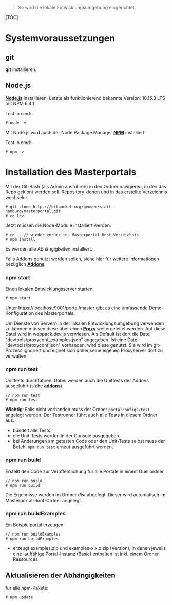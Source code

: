 >So wird die lokale Entwicklungsumgebung eingerichtet.

[TOC]

# Systemvoraussetzungen

## git
**[git](http://git-scm.com/)** installieren.

## Node.js
**[Node.js](http://nodejs.org)** installieren. Letzte als funktionierend bekannte Version: 10.15.3 LTS mit NPM 6.4.1

Test in cmd:

```
# node -v
```

Mit Node.js wird auch der Node Package Manager **[NPM](http://npmjs.org)** installiert.

Test in cmd:

```
# npm -v
```


# Installation des Masterportals
Mit der Git-Bash (als Admin ausführen) in den Ordner navigieren, in den das Repo geklont werden soll.
Repository klonen und in das erstellte Verzeichnis wechseln:
```
# git clone https://bitbucket.org/geowerkstatt-hamburg/masterportal.git
# cd lgv
```

Jetzt müssen die Node-Module installiert werden:
```
# cd .. // wieder zurück ins Masterportal-Root-Verzeichnis
# npm install
```

Es werden alle Abhängigkeiten installiert.

Falls Addons genutzt werden sollen, siehe hier für weitere Informationen bezüglich **[Addons](/doc/addons.md)**.

### npm start
Einen lokalen Entwicklungsserver starten.

```
# npm start
```

Unter https://localhost:9001/portal/master gibt es eine umfassende Demo-Konfiguration des Masterportals.

Um Dienste von Servern in der lokalen Entwicklungsumgebung verwenden zu können müssen diese über einen **[Proxy](/doc/proxyconf.md)** weitergeleitet werden. Auf diese Datei wird in webpack.dev.js verwiesen. Als Default ist dort die Datei "devtools/proxyconf_examples.json" angegeben. Ist eine Datei "devtools/proxyconf.json" vorhanden, wird diese genutzt. Sie wird im git-Prozess ignoriert und eignet sich daher seine eigenen Proxyserver dort zu verwalten.

### npm run test
Unittests durchführen. Dabei werden auch die Unittests der Addons ausgeführt (siehe **[addons](../addons.md)**).

```
// npm run test
# npm run test
```
**Wichtig**: Falls nicht vorhanden muss der Ordner `portalconfigs/test` angelegt werden. Der Testrunner führt auch alle Tests in diesem Ordner aus.


- bündelt alle Tests
- die Unit-Tests werden in der Console ausgegeben.
- bei Änderungen am getesten Code oder den Unit-Tests selbst muss der Befehl `npm run test` erneut ausgeführt werden.


### npm run build
Erstellt den Code zur Veröffentlichung für alle Portale in einem Quellordner.

```
// npm run build
# npm run build
```

Die Ergebnisse werden im Ordner *dist* abgelegt. Dieser wird automatisch im Masterportal-Root-Ordner angelegt.


### npm run buildExamples
Ein Beispielportal erzeugen.

```
// npm run buildExamples
# npm run buildExamples
```

- erzeugt examples.zip und examples-x.x.x.zip (Version), in denen jeweils eine lauffähige Portal-Instanz (Basic) enthalten ist inkl. einem Ordner Ressources

## Aktualisieren der Abhängigkeiten

für alle npm-Pakete:

```
# npm update
```
